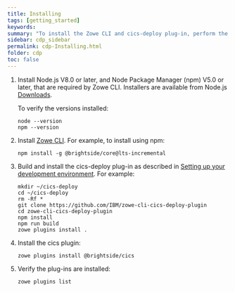 ```yaml
---
title: Installing
tags: [getting_started]
keywords:
summary: "To install the Zowe CLI and cics-deploy plug-in, perform the following steps. For clarity, these components are installed on your local workstation, not on z/OS."
sidebar: cdp_sidebar
permalink: cdp-Installing.html
folder: cdp
toc: false
---
```


1. Install Node.js V8.0 or later, and Node Package Manager (npm) V5.0 or later, that are required by Zowe CLI. Installers are available from Node.js [Downloads](https://nodejs.org/en/download/).

    To verify the versions installed:

    ```console
    node --version
    npm --version
    ```

2. Install [Zowe CLI](https://zowe.github.io/docs-site/latest/user-guide/cli-installcli.html). For example, to install using npm:

    ```console
    npm install -g @brightside/core@lts-incremental
    ```

3. Build and install the cics-deploy plug-in as described in [Setting up your development environment](https://github.com/IBM/zowe-cli-cics-deploy-plugin/blob/master/docs-internal/tutorials/Setup.md). For example:

    ```console
    mkdir ~/cics-deploy
    cd ~/cics-deploy
    rm -Rf *
    git clone https://github.com/IBM/zowe-cli-cics-deploy-plugin
    cd zowe-cli-cics-deploy-plugin
    npm install
    npm run build
    zowe plugins install .
    ```
4. Install the cics plugin: 

    ```console
    zowe plugins install @brightside/cics
    ```

5. Verify the plug-ins are installed:

    ```console
    zowe plugins list
    ```